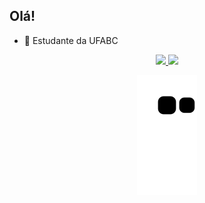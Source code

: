 ## Olá!

- 🌱 Estudante da UFABC     
     
<div align="center">  
  <a href="https://github.com/AndreMarques2002">     
  <img height="150cm" src="https://github-readme-stats.vercel.app/api?username=AndreMarques2002&show_icons=true&theme=codeSTACKr&include_all_commits=true&count_private=true"/>
  <img height="150cm" src="https://github-readme-stats.vercel.app/api/top-langs/?username=AndreMarques2002&layout=compact&langs_count=16&theme=codeSTACKr"/>
</div>
     
  
<div align="center">
     
  ![snake gif](https://github.com/AndreMarques2002/AndreMarques2002/blob/output/github-contribution-grid-snake.svg)

  </div> 
